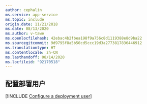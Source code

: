```yaml
---
author: cephalin
ms.service: app-service
ms.topic: include
origin.date: 11/21/2018
ms.date: 08/13/2020
ms.author: v-tawe
ms.openlocfilehash: 42ebac4b2fbea198f9a756c8d1119388e8d9ba22
ms.sourcegitcommit: 9d9795f8a5b50cd5ccc19d3a2773817836446912
ms.translationtype: HT
ms.contentlocale: zh-CN
ms.lasthandoff: 08/14/2020
ms.locfileid: "92170518"
---
```

## <a name="configure-a-deployment-user"></a>配置部署用户  

[!INCLUDE [Configure a deployment user](configure-deployment-user-no-h.md)]
